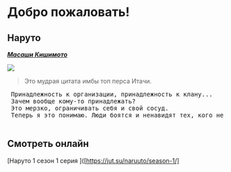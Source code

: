 # Добро пожаловать!
## Наруто ##
	
 ***[Масаши Кишимото](https://ru.wikipedia.org/wiki/%D0%9A%D0%B8%D1%81%D0%B8%D0%BC%D0%BE%D1%82%D0%BE,_%D0%9C%D0%B0%D1%81%D0%B0%D1%81%D0%B8)***
 
 ![](https://www.empireposter.de/bilder/bilder_l/863652.jpg)
 > Это мудрая цитата имбы топ перса Итачи.
 <pre>
 Принадлежность к организации, принадлежность к клану...
 Зачем вообще кому-то принадлежать?
 Это мерзко, ограничивать себя и свой сосуд.
 Теперь я это понимаю. Люди боятся и ненавидят тех, кого не понимают. Глупцы.
   </pre>
## Смотреть онлайн
[Наруто 1 сезон 1 серия ]([https://jut.su/naruuto/season-1/]
